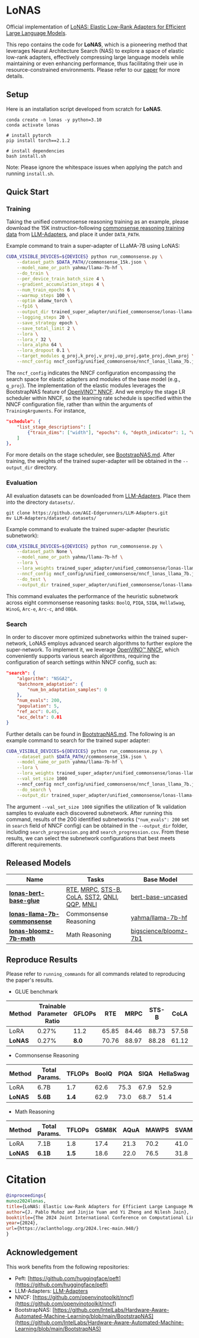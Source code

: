 # LoNAS

Official implementation of [LoNAS: Elastic Low-Rank Adapters for Efficient Large Language Models]().

This repo contains the code for **LoNAS**, which is a pioneering method that leverages Neural Architecture Search (NAS) to explore a space of elastic low-rank adapters, effectively compressing large language models while maintaining or even enhancing performance, thus facilitating their use in resource-constrained environments. Please refer to our [paper]() for more details.

## Setup

Here is an installation script developed from scratch for **LoNAS**.

```
conda create -n lonas -y python=3.10
conda activate lonas

# install pytorch
pip install torch==2.1.2

# install dependencies
bash install.sh
```
Note: Please ignore the whitespace issues when applying the patch and running `install.sh`.

## Quick Start

### Training

Taking the unified commonsense reasoning training as an example, please download the 15K 
instruction-following [commonsense reasoning training data](https://github.com/AGI-Edgerunners/LLM-Adapters/blob/main/ft-training_set/commonsense_15k.json) 
from [LLM-Adapters](https://github.com/AGI-Edgerunners/LLM-Adapters), and place it under `DATA_PATH`. 

Example command to train a super-adapter of LLaMA-7B using LoNAS:

```bash
CUDA_VISIBLE_DEVICES=${DEVICES} python run_commonsense.py \
    --dataset_path $DATA_PATH//commonsense_15k.json \
    --model_name_or_path yahma/llama-7b-hf \
    --do_train \
    --per_device_train_batch_size 4 \
    --gradient_accumulation_steps 4 \
    --num_train_epochs 6 \
    --warmup_steps 100 \
    --optim adamw_torch \
    --fp16 \
    --output_dir trained_super_adapter/unified_commonsense/lonas-llama-7b-commonsense \
    --logging_steps 20 \
    --save_strategy epoch \
    --save_total_limit 2 \
    --lora \
    --lora_r 32 \
    --lora_alpha 64 \
    --lora_dropout 0.1 \
    --target_modules q_proj,k_proj,v_proj,up_proj,gate_proj,down_proj \
    --nncf_config nncf_config/unified_commonsense/nncf_lonas_llama_7b.json
```

The `nncf_config` indicates the NNCF configuration encompassing the search space for elastic adapters and modules of the base model (e.g., `q_proj`). 
The implementation of the elastic modules leverages the BootstrapNAS feature of [OpenVINO™ NNCF](https://github.com/openvinotoolkit/nncf).
And we employ the stage LR scheduler within NNCF, so the learning rate schedule is specified within the NNCF configuration file, 
rather than within the arguments of `TrainingArguments`. For instance, 
```json
"schedule": {
    "list_stage_descriptions": [
        {"train_dims": ["width"], "epochs": 6, "depth_indicator": 1, "width_indicator": 5, "init_lr": 3e-4, "epochs_lr": 6, "sample_rate": 1}
    ]
},
```
For more details on the stage scheduler, see [BootstrapNAS.md](https://github.com/openvinotoolkit/nncf/blob/develop/nncf/experimental/torch/nas/bootstrapNAS/BootstrapNAS.md).
After training, the weights of the trained super-adapter will be obtained in the `--output_dir` directory.


### Evaluation

All evaluation datasets can be downloaded from [LLM-Adapters](https://github.com/AGI-Edgerunners/LLM-Adapters).
Place them into the directory `datasets/`.
```
git clone https://github.com/AGI-Edgerunners/LLM-Adapters.git
mv LLM-Adapters/dataset/ datasets/ 
```

Example command to evaluate the trained super-adapter (heuristic subnetwork):

```bash
CUDA_VISIBLE_DEVICES=${DEVICES} python run_commonsense.py \
    --dataset_path None \
    --model_name_or_path yahma/llama-7b-hf \
    --lora \
    --lora_weights trained_super_adapter/unified_commonsense/lonas-llama-7b-commonsense \
    --nncf_config nncf_config/unified_commonsense/nncf_lonas_llama_7b.json \
    --do_test \
    --output_dir trained_super_adapter/unified_commonsense/lonas-llama-7b-commonsense/results
```

This command evaluates the performance of the heuristic subnetwork across eight commonsense reasoning tasks: 
`BoolQ`, `PIQA`, `SIQA`, `HellaSwag`, `WinoG`, `Arc-e`, `Arc-c`, and `OBQA`.

### Search

In order to discover more optimized subnetworks within the trained super-network, LoNAS employs advanced search algorithms 
to further explore the super-network. To implement it, we leverage [OpenVINO™ NNCF](https://github.com/openvinotoolkit/nncf), 
which conveniently supports various search algorithms, requiring the configuration of search settings within NNCF config, 
such as:
```json
"search": {
    "algorithm": "NSGA2",
    "batchnorm_adaptation": {
        "num_bn_adaptation_samples": 0
    },
    "num_evals": 200,
    "population": 5,
    "ref_acc": 0.45,
    "acc_delta": 0.01
}
```

Further details can be found in [BootstrapNAS.md](https://github.com/openvinotoolkit/nncf/blob/develop/nncf/experimental/torch/nas/bootstrapNAS/BootstrapNAS.md). 
The following is an example command to search for the trained super adapter:

```bash
CUDA_VISIBLE_DEVICES=${DEVICES} python run_commonsense.py \
    --dataset_path $DATA_PATH//commonsense_15k.json \
    --model_name_or_path yahma/llama-7b-hf \
    --lora \
    --lora_weights trained_super_adapter/unified_commonsense/lonas-llama-7b-commonsense \
    --val_set_size 1000
    --nncf_config nncf_config/unified_commonsense/nncf_lonas_llama_7b.json \
    --do_search \
    --output_dir trained_super_adapter/unified_commonsense/lonas-llama-7b-commonsense/search
```

The argument `--val_set_size 1000` signifies the utilization of 1k validation samples to evaluate each discovered 
subnetwork. After running this command, results of the 200 identified subnetworks (`"num_evals": 200` set in `search` field of NNCF config) 
can be obtained in the `--output_dir` folder, including `search_progression.png` and `search_progression.csv`. 
From these results, we can select the subnetwork configurations that best meets different requirements.


## Released Models


| Name                                                                                          | Tasks                                                                                                                                                                                                                                                                                                                                                                                                                                                                                                                                                                                                                                                                                                                                                                        | Base Model                                                                |
|-----------------------------------------------------------------------------------------------|------------------------------------------------------------------------------------------------------------------------------------------------------------------------------------------------------------------------------------------------------------------------------------------------------------------------------------------------------------------------------------------------------------------------------------------------------------------------------------------------------------------------------------------------------------------------------------------------------------------------------------------------------------------------------------------------------------------------------------------------------------------------------|---------------------------------------------------------------------------|
| **[lonas-bert-base-glue](https://huggingface.co/IntelLabs/lonas-bert-base-glue)**             | [RTE](https://huggingface.co/IntelLabs/lonas-bert-base-glue/tree/main/lonas-bert-base-rte), [MRPC](https://huggingface.co/IntelLabs/lonas-bert-base-glue/tree/main/lonas-bert-base-mrpc), [STS-B](https://huggingface.co/IntelLabs/lonas-bert-base-glue/tree/main/lonas-bert-base-stsb), [CoLA](https://huggingface.co/IntelLabs/lonas-bert-base-glue/tree/main/lonas-bert-base-cola), [SST2](https://huggingface.co/IntelLabs/lonas-bert-base-glue/tree/main/lonas-bert-base-sst2), [QNLI](https://huggingface.co/IntelLabs/lonas-bert-base-glue/tree/main/lonas-bert-base-qnli), [QQP](https://huggingface.co/IntelLabs/lonas-bert-base-glue/tree/main/lonas-bert-base-qqp),  [MNLI](https://huggingface.co/IntelLabs/lonas-bert-base-glue/tree/main/lonas-bert-base-mnli) | [bert-base-uncased](https://huggingface.co/google-bert/bert-base-uncased) |
| **[lonas-llama-7b-commonsense](https://huggingface.co/IntelLabs/lonas-llama-7b-commonsense-adapter)** | Commonsense Reasoning                                                                                                                                                                                                                                                                                                                                                                                                                                                                                                                                                                                                                                                                                                                                                        | [yahma/llama-7b-hf](https://huggingface.co/yahma/llama-7b-hf)             |
| **[lonas-bloomz-7b-math](https://huggingface.co/IntelLabs/lonas-bloomz-7b-math)**             | Math Reasoning                                                                                                                                                                                                                                                                                                                                                                                                                                                                                                                                                                                                                                                                                                                                                               | [bigscience/bloomz-7b1](https://huggingface.co/bigscience/bloomz-7b1)     |

## Reproduce Results

Please refer to `running_commands` for all commands related to reproducing the paper's results.

- GLUE benchmark

| Method      | Trainable Parameter Ratio | GFLOPs     | RTE   | MRPC  | STS-B | CoLA  | SST-2 | QNLI  | QQP   | MNLI  | AVG       |
|-------------|---------------------------|------------|-------|-------|-------|-------|-------|-------|-------|-------|-----------|
| LoRA        | 0.27%                     | 11.2       | 65.85 | 84.46 | 88.73 | 57.58 | 92.06 | 90.62 | 89.41 | 83.00 | 81.46     |
| **LoNAS**   | 0.27%                     | **8.0**    | 70.76 | 88.97 | 88.28 | 61.12 | 93.23 | 91.21 | 88.55 | 82.00 | **83.02** |

- Commonsense Reasoning

| Method      | Total Params.  | TFLOPs    | BoolQ | PIQA | SIQA | HellaSwag | WinoG | Arc-e | Arc-c | OBQA | Average        |
|-------------|----------------|-----------|-------|------|------|-----------|-------|-------|-------|------|----------------|
| LoRA        | 6.7B           | 1.7       | 62.6  | 75.3 | 67.9 | 52.9      | 58.6  | 79.2  | 58.3  | 71.2 | **65.8**       |
| **LoNAS**   | **5.6B**       | **1.4**   | 62.9  | 73.0 | 68.7 | 51.4      | 63.9  | 72.3  | 58.5  | 71.0 | 65.2           |

- Math Reasoning

| Method     | Total Params. | TFLOPs    | GSM8K | AQuA | MAWPS | SVAMP | Average   |
|------------|---------------|-----------|-------|------|-------|-------|-----------|
| LoRA       | 7.1B          | 1.8       | 17.4  | 21.3 | 70.2  | 41.0  | **37.5**  |
| **LoNAS**  | **6.1B**      | **1.5**   | 18.6  | 22.0 | 76.5  | 31.8  | 37.2      |


# Citation

```bibtex
@inproceedings{
munoz2024lonas,
title={LoNAS: Elastic Low-Rank Adapters for Efficient Large Language Models},
author={J. Pablo Muñoz and Jinjie Yuan and Yi Zheng and Nilesh Jain},
booktitle={The 2024 Joint International Conference on Computational Linguistics, Language Resources and Evaluation},
year={2024},
url={https://aclanthology.org/2024.lrec-main.940/}
}
```


## Acknowledgement
This work benefits from the following repositories:

- Peft: [https://github.com/huggingface/peft](https://github.com/huggingface/peft)
- LLM-Adapters: [LLM-Adapters](https://github.com/AGI-Edgerunners/LLM-Adapters)
- NNCF: [https://github.com/openvinotoolkit/nncf](https://github.com/openvinotoolkit/nncf)
- BootstrapNAS: [https://github.com/IntelLabs/Hardware-Aware-Automated-Machine-Learning/blob/main/BootstrapNAS](https://github.com/IntelLabs/Hardware-Aware-Automated-Machine-Learning/blob/main/BootstrapNAS)
